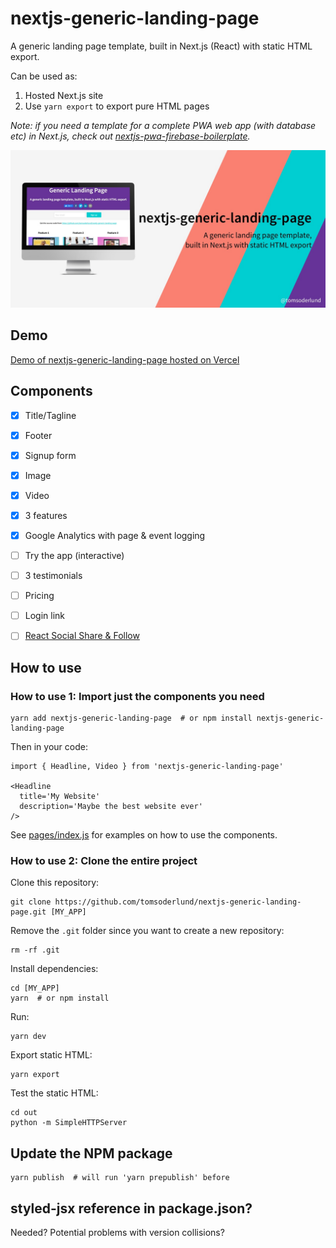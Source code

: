 # nextjs-generic-landing-page

A generic landing page template, built in Next.js (React) with static HTML export.

Can be used as:

1. Hosted Next.js site
2. Use `yarn export` to export pure HTML pages

_Note: if you need a template for a complete PWA web app (with database etc) in Next.js, check out [nextjs-pwa-firebase-boilerplate](https://github.com/tomsoderlund/nextjs-pwa-firebase-boilerplate)._

![nextjs-generic-landing-page](docs/github_preview.jpg)


## Demo

[Demo of nextjs-generic-landing-page hosted on Vercel](https://nextjs-generic-landing-page.vercel.app/)


## Components

- [x] Title/Tagline
- [x] Footer
- [x] Signup form
- [x] Image
- [x] Video
- [x] 3 features
- [x] Google Analytics with page & event logging
- [ ] Try the app (interactive)
- [ ] 3 testimonials
- [ ] Pricing
- [ ] Login link
- [ ] [React Social Share & Follow](https://github.com/tomsoderlund/react-share-follow)


## How to use

### How to use 1: Import just the components you need

    yarn add nextjs-generic-landing-page  # or npm install nextjs-generic-landing-page

Then in your code:

    import { Headline, Video } from 'nextjs-generic-landing-page'

    <Headline
      title='My Website'
      description='Maybe the best website ever'
    />

See [pages/index.js](pages/index.js) for examples on how to use the components.

### How to use 2: Clone the entire project

Clone this repository:

    git clone https://github.com/tomsoderlund/nextjs-generic-landing-page.git [MY_APP]

Remove the `.git` folder since you want to create a new repository:

    rm -rf .git

Install dependencies:

    cd [MY_APP]
    yarn  # or npm install

Run:

    yarn dev

Export static HTML:

    yarn export

Test the static HTML:

    cd out
    python -m SimpleHTTPServer


## Update the NPM package

    yarn publish  # will run 'yarn prepublish' before

## styled-jsx reference in package.json?

Needed?
Potential problems with version collisions?
